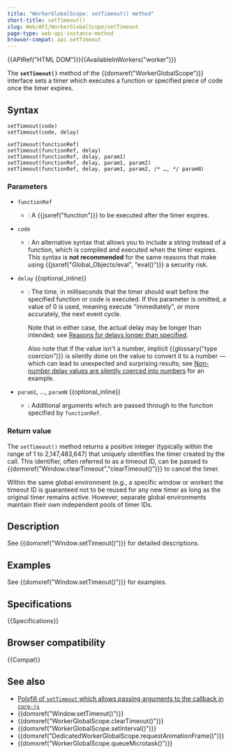 ```yaml
---
title: "WorkerGlobalScope: setTimeout() method"
short-title: setTimeout()
slug: Web/API/WorkerGlobalScope/setTimeout
page-type: web-api-instance-method
browser-compat: api.setTimeout
---
```


{{APIRef("HTML DOM")}}{{AvailableInWorkers("worker")}}

The **`setTimeout()`** method of the {{domxref("WorkerGlobalScope")}} interface sets a timer which executes a function or specified piece of code once the timer expires.

## Syntax

```js-nolint
setTimeout(code)
setTimeout(code, delay)

setTimeout(functionRef)
setTimeout(functionRef, delay)
setTimeout(functionRef, delay, param1)
setTimeout(functionRef, delay, param1, param2)
setTimeout(functionRef, delay, param1, param2, /* …, */ paramN)
```

### Parameters

- `functionRef`
  - : A {{jsxref("function")}} to be executed after the timer expires.
- `code`
  - : An alternative syntax that allows you to include a string instead of a function,
    which is compiled and executed when the timer expires. This syntax is **not
    recommended** for the same reasons that make using
    {{jsxref("Global_Objects/eval", "eval()")}} a security risk.
- `delay` {{optional_inline}}

  - : The time, in milliseconds that the timer should wait before
    the specified function or code is executed. If this parameter is omitted, a value of 0
    is used, meaning execute "immediately", or more accurately, the next event cycle.

    Note that in either case, the actual delay may be longer than intended; see [Reasons for delays longer than specified](/en-US/docs/Web/API/Window/setTimeout#reasons_for_delays_longer_than_specified).

    Also note that if the value isn't a number, implicit {{glossary("type coercion")}} is silently done on the value to convert it to a number — which can lead to unexpected and surprising results; see [Non-number delay values are silently coerced into numbers](/en-US/docs/Web/API/Window/setTimeout#non-number_delay_values_are_silently_coerced_into_numbers) for an example.

- `param1`, …, `paramN` {{optional_inline}}

  - : Additional arguments which are passed through to the function specified by `functionRef`.

### Return value

The `setTimeout()` method returns a positive integer (typically within the range of 1 to 2,147,483,647) that uniquely identifies the timer created by the call. This identifier, often referred to as a timeout ID, can be passed to {{domxref("Window.clearTimeout","clearTimeout()")}} to cancel the timer.

Within the same global environment (e.g., a specific window or worker) the timeout ID is guaranteed not to be reused for any new timer as long as the original timer remains active. However, separate global environments maintain their own independent pools of timer IDs.

## Description

See {{domxref("Window.setTimeout()")}} for detailed descriptions.

## Examples

See {{domxref("Window.setTimeout()")}} for examples.

## Specifications

{{Specifications}}

## Browser compatibility

{{Compat}}

## See also

- [Polyfill of `setTimeout` which allows passing arguments to the callback in `core-js`](https://github.com/zloirock/core-js#settimeout-and-setinterval)
- {{domxref("Window.setTimeout()")}}
- {{domxref("WorkerGlobalScope.clearTimeout()")}}
- {{domxref("WorkerGlobalScope.setInterval()")}}
- {{domxref("DedicatedWorkerGlobalScope.requestAnimationFrame()")}}
- {{domxref("WorkerGlobalScope.queueMicrotask()")}}

